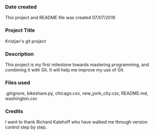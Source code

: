 ### Date created
This project and README file was created 07/07/2019

### Project Title
Kristjan's git project

### Description
This project is my first milestone towards mastering programming, and combining it with Git. It will help me improve my use of Git.

### Files used
.gitignore, bikeshare.py, chicago.csv, new_york_city.csv, README.md, washington.csv

### Credits
I want to thank Richard Kalehoff who have walked me through version control step by step.
